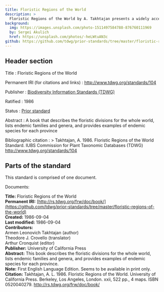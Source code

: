 ```yaml
---
title: Floristic Regions of the World
description: >
  Floristic Regions of the World by A. Takhtajan presents a widely accepted schema of biogeographical areas defined by environmental factors and floristic composition. It is a hierarchical schema that recognizes six floristic kingdoms, 35 floristic regions and 152 floristic provinces.
background:
  img: https://images.unsplash.com/photo-1511497584788-876760111969
  by: Sergei Akulich
  href: https://unsplash.com/photos/-heLWtuAN3c
github: https://github.com/tdwg/prior-standards/tree/master/floristic-regions-of-the-world
---
```


## Header section

Title
: Floristic Regions of the World

Permanent IRI (for citations and links)
: <http://www.tdwg.org/standards/104>

Publisher
: [Biodiversity Information Standards (TDWG)](https://www.tdwg.org/)

Ratified
: 1986

Status
: [Prior standard](https://www.tdwg.org/standards/status-and-categories/)

Abstract
: A book that describes the floristic divisions for the whole world, lists endemic families and genera, and provides examples of endemic species for each province

Bibliographic citation
: > Takhtajan, A. 1986. Floristic Regions of the World Standard. IUBS Commission for Plant Taxonomic Databases (TDWG) http://www.tdwg.org/standards/104

## Parts of the standard

This standard is comprised of one document.

Documents:

**Title:** Floristic Regions of the World <br/>
**Permanent IRI:** [http://rs.tdwg.org/frw/doc/book/](https://github.com/tdwg/prior-standards/tree/master/floristic-regions-of-the-world) <br/>
**Created:** 1986-09-04 <br/>
**Last modified:** 1986-09-04 <br/>
**Contributors:** <br/>
Armen Leonovich Takhtajan (author) <br/>
Theodore J. Crovello (translator) <br/>
Arthur Cronquist (editor) <br/>
**Publisher:** University of California Press <br/>
**Abstract:** This book describes the floristic divisions for the whole world, lists endemic families and genera, and provides examples of endemic species for each province. <br/>
**Note:** First English Language Edition. Seems to be available in print only. <br/>
**Citation:** Takhtajan, A. L. 1986. Floristic Regions of the World. University of California Press. Berkeley, Los Angeles, London. xxii, 522 pp., 4 maps. ISBN 0520040279. http://rs.tdwg.org/frw/doc/book/

